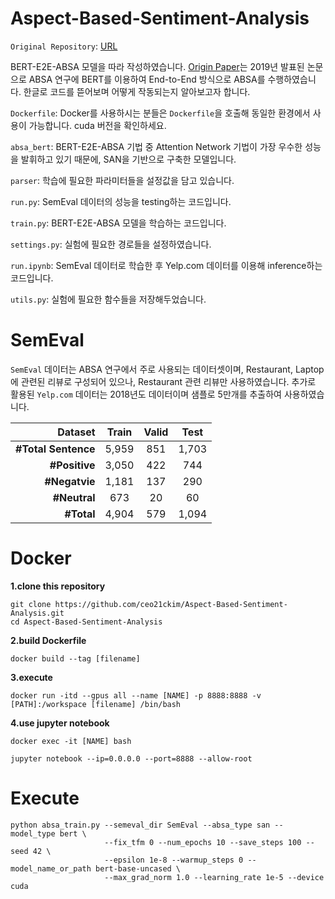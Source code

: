 
# Aspect-Based-Sentiment-Analysis


`Original Repository`: [URL](https://github.com/lixin4ever/BERT-E2E-ABSA)


BERT-E2E-ABSA 모델을 따라 작성하였습니다. [Origin Paper](https://arxiv.org/pdf/1910.00883.pdf)는 2019년 발표된 논문으로 ABSA 연구에 BERT를 이용하여 End-to-End 방식으로 ABSA를 수행하였습니다. 한글로 코드를 뜯어보며 어떻게 작동되는지 알아보고자 합니다.

`Dockerfile`: Docker를 사용하시는 분들은 `Dockerfile`을 호출해 동일한 환경에서 사용이 가능합니다. cuda 버전을 확인하세요.

`absa_bert`: BERT-E2E-ABSA 기법 중 Attention Network 기법이 가장 우수한 성능을 발휘하고 있기 때문에, SAN을 기반으로 구축한 모델입니다. 

`parser`: 학습에 필요한 파라미터들을 설정값을 담고 있습니다.

`run.py`: SemEval 데이터의 성능을 testing하는 코드입니다. 

`train.py`: BERT-E2E-ABSA 모델을 학습하는 코드입니다.

`settings.py`: 실험에 필요한 경로들을 설정하였습니다. 

`run.ipynb`: SemEval 데이터로 학습한 후 Yelp.com 데이터를 이용해 inference하는 코드입니다. 

`utils.py`: 실험에 필요한 함수들을 저장해두었습니다. 


# SemEval

`SemEval` 데이터는 ABSA 연구에서 주로 사용되는 데이터셋이며, Restaurant, Laptop에 관련된 리뷰로 구성되어 있으나, Restaurant 관련 리뷰만 사용하였습니다. 추가로 활용된 `Yelp.com` 데이터는 2018년도 데이터이며 샘플로 5만개를 추출하여 사용하였습니다. 


| **Dataset** | **Train** | **Valid** | **Test** |
|--------:|:--------:|:--------:|:--------:|
| **#Total Sentence** | 5,959 | 851 | 1,703 |
| **#Positive** | 3,050 | 422 | 744 |
| **#Negatvie** | 1,181 | 137 | 290 |
| **#Neutral** | 673 | 20 | 60 |
| **#Total** | 4,904 | 579 | 1,094 |

# Docker

**1.clone this repository**

```
git clone https://github.com/ceo21ckim/Aspect-Based-Sentiment-Analysis.git
cd Aspect-Based-Sentiment-Analysis
```

**2.build Dockerfile**

```
docker build --tag [filename]
```

**3.execute**

```
docker run -itd --gpus all --name [NAME] -p 8888:8888 -v [PATH]:/workspace [filename] /bin/bash
```

**4.use jupyter notebook**

```
docker exec -it [NAME] bash 

jupyter notebook --ip=0.0.0.0 --port=8888 --allow-root
```

# Execute

```
python absa_train.py --semeval_dir SemEval --absa_type san --model_type bert \
                     --fix_tfm 0 --num_epochs 10 --save_steps 100 --seed 42 \
                     --epsilon 1e-8 --warmup_steps 0 --model_name_or_path bert-base-uncased \
                     --max_grad_norm 1.0 --learning_rate 1e-5 --device cuda
```
